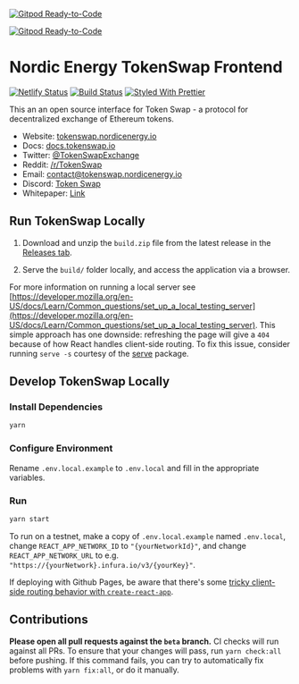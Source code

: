 [![Gitpod Ready-to-Code](https://img.shields.io/badge/Gitpod-Ready--to--Code-blue?logo=gitpod)](https://gitpod.io/#https://github.com/nordicenergy/token-swap) 

[![Gitpod Ready-to-Code](https://img.shields.io/badge/Gitpod-Ready--to--Code-blue?logo=gitpod)](https://gitpod.io/#https://github.com/nordicenergy/token-swap) 

# Nordic Energy TokenSwap Frontend

[![Netlify Status](https://api.netlify.com/api/v1/badges/fa110555-b3c7-4eeb-b840-88a835009c62/deploy-status)](https://app.netlify.com/sites/tokenswap/deploys)
[![Build Status](https://travis-ci.org/nordicenergy/tokenswap-frontend.svg)](https://travis-ci.org/nordicenergy/tokenswap-frontend)
[![Styled With Prettier](https://img.shields.io/badge/code_style-prettier-ff69b4.svg)](https://prettier.io/)

This an an open source interface for Token Swap - a protocol for decentralized exchange of Ethereum tokens.

- Website: [tokenswap.nordicenergy.io](https://tokenswap.nordicenergy.io/)
- Docs: [docs.tokenswap.io](https://docs.nordicenergy.io/tokenswap/)
- Twitter: [@TokenSwapExchange](https://twitter.com/TokenSwapExchange)
- Reddit: [/r/TokenSwap](https://www.reddit.com/r/TokenSwap/)
- Email: [contact@tokenswap.nordicenergy.io](mailto:tokenswap@nordicenergy.io)
- Discord: [Token Swap](https://discord.gg/Y7TF6QA)
- Whitepaper: [Link](https://nordicenergy.io/tokenswap/)

## Run TokenSwap Locally

1. Download and unzip the `build.zip` file from the latest release in the [Releases tab](https://github.com/nordicenergy/tokenswap-frontend/releases/latest).

2. Serve the `build/` folder locally, and access the application via a browser.

For more information on running a local server see [https://developer.mozilla.org/en-US/docs/Learn/Common_questions/set_up_a_local_testing_server](https://developer.mozilla.org/en-US/docs/Learn/Common_questions/set_up_a_local_testing_server). This simple approach has one downside: refreshing the page will give a `404` because of how React handles client-side routing. To fix this issue, consider running `serve -s` courtesy of the [serve](https://github.com/zeit/serve) package.

## Develop TokenSwap Locally

### Install Dependencies

```bash
yarn
```

### Configure Environment

Rename `.env.local.example` to `.env.local` and fill in the appropriate variables.

### Run

```bash
yarn start
```

To run on a testnet, make a copy of `.env.local.example` named `.env.local`, change `REACT_APP_NETWORK_ID` to `"{yourNetworkId}"`, and change `REACT_APP_NETWORK_URL` to e.g. `"https://{yourNetwork}.infura.io/v3/{yourKey}"`.

If deploying with Github Pages, be aware that there's some [tricky client-side routing behavior with `create-react-app`](https://create-react-app.dev/docs/deployment#notes-on-client-side-routing).

## Contributions

**Please open all pull requests against the `beta` branch.** CI checks will run against all PRs. To ensure that your changes will pass, run `yarn check:all` before pushing. If this command fails, you can try to automatically fix problems with `yarn fix:all`, or do it manually.

